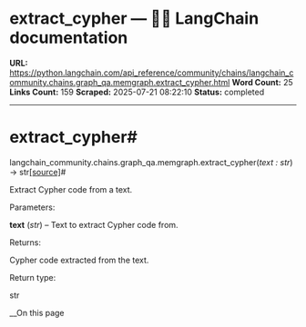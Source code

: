 # extract_cypher — 🦜🔗 LangChain  documentation

**URL:** https://python.langchain.com/api_reference/community/chains/langchain_community.chains.graph_qa.memgraph.extract_cypher.html
**Word Count:** 25
**Links Count:** 159
**Scraped:** 2025-07-21 08:22:10
**Status:** completed

---

# extract\_cypher\#

langchain\_community.chains.graph\_qa.memgraph.extract\_cypher\(_text : str_\) → str[\[source\]](https://python.langchain.com/api_reference/_modules/langchain_community/chains/graph_qa/memgraph.html#extract_cypher)\#     

Extract Cypher code from a text.

Parameters:     

**text** \(_str_\) – Text to extract Cypher code from.

Returns:     

Cypher code extracted from the text.

Return type:     

str

__On this page